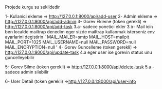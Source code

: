 Projede kurgu su sekildedir

1- Kullanici ekleme => http://127.0.0.1:8000/api/add-user
2- Admin ekleme => http://127.0.0.1:8000/api/add-admin
3- Gorev Ekleme (token gerekli)  => http://127.0.0.1:8000/api/add-task
    3.a- sadece yonetici ekler
    3.b- Mail icin ben localde mailtrap denedim eger sizde mailtrap kullanmak isterseniz
     env ayarlarini degistirin
     '
MAIL_MAILER=smtp
MAIL_HOST=mailpit
MAIL_PORT=1025
MAIL_USERNAME=null
MAIL_PASSWORD=null
MAIL_ENCRYPTION=null
'
4- Gorev Guncelleme  (token gerekli) => http://127.0.0.1:8000/api/update-task
 4.a eger user ise  gorevin status unu guncelleyebilir

5- Gorev Silme  (token gerekli) => http://127.0.0.1:8000/api/delete-task
 5.a - sadece admin silebilir

6- User Detail  (token gerekli)  =>http://127.0.0.1:8000/api/user-info
